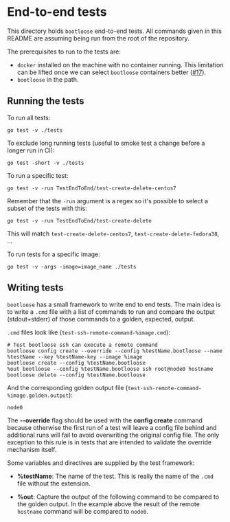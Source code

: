 # End-to-end tests

This directory holds `bootloose` end-to-end tests. All commands given in this
README are assuming being run from the root of the repository.

The prerequisites to run to the tests are:

- `docker` installed on the machine with no container running. This
limitation can be lifted once we can select `bootloose` containers better
([#17][issue-17]).
- `bootloose` in the path.

[issue-17]: https://github.com/weaveworks/footloose/issues/17

## Running the tests

To run all tests:

```console
go test -v ./tests
```

To exclude long running tests (useful to smoke test a change before a longer
run in CI):

```console
go test -short -v ./tests
```

To run a specific test:

```console
go test -v -run TestEndToEnd/test-create-delete-centos7
```

Remember that the `-run` argument is a regex so it's possible to select a
subset of the tests with this:

```console
go test -v -run TestEndToEnd/test-create-delete
```

This will match `test-create-delete-centos7`, `test-create-delete-fedora38`,
...

To run tests for a specific image:

```console
go test -v -args -image=image_name ./tests
```

## Writing tests

`bootloose` has a small framework to write end to end tests. The main idea is
to write a `.cmd` file with a list of commands to run and compare the output
(stdout+stderr) of those commands to a golden, expected, output.

`.cmd` files look like (`test-ssh-remote-command-%image.cmd`):

```shell
# Test bootloose ssh can execute a remote command
bootloose config create --override --config %testName.bootloose --name %testName --key %testName-key --image %image
bootloose create --config %testName.bootloose
%out bootloose --config %testName.bootloose ssh root@node0 hostname
bootloose delete --config %testName.bootloose
```

And the corresponding golden output file (`test-ssh-remote-command-%image.golden.output`):

```shell
node0
```

The **--override** flag should be used with the **config create** command because otherwise 
the first run of a test will leave a config file behind and additional runs will fail
to avoid overwriting the original config file. The only exception to this rule is in tests
that are intended to validate the override mechanism itself.

Some variables and directives are supplied by the test framework:

- **%testName**: The name of the test. This is really the name of the `.cmd`
file without the extension.

- **%out**: Capture the output of the following command to be compared to the
golden output. In the example above the result of the remote `hostname`
command will be compared to `node0`.

